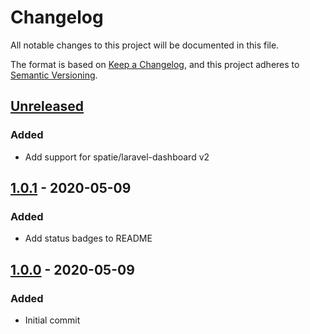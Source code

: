 # Changelog

All notable changes to this project will be documented in this file.

The format is based on [Keep a Changelog](https://keepachangelog.com/en/1.0.0/),
and this project adheres to [Semantic Versioning](https://semver.org/spec/v2.0.0.html).

## [Unreleased]

### Added

- Add support for spatie/laravel-dashboard v2


## [1.0.1] - 2020-05-09

### Added

- Add status badges to README


## [1.0.0] - 2020-05-09

### Added

- Initial commit

[unreleased]: https://github.com/tylerwoonton/laravel-dashboard-health-check-tile/compare/v1.0.1...HEAD
[1.0.1]: https://github.com/tylerwoonton/laravel-dashboard-health-check-tile/tree/v1.0.1
[1.0.0]: https://github.com/tylerwoonton/laravel-dashboard-health-check-tile/tree/v1.0.0
